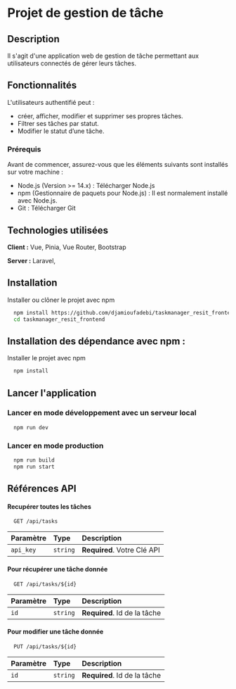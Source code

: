 
# Projet de gestion de tâche

## Description 
Il s'agit d'une application web de gestion de tâche permettant aux utilisateurs connectés de gérer leurs tâches.

## Fonctionnalités
L'utilisateurs authentifié peut :
- créer, afficher, modifier et supprimer ses propres tâches.
- Filtrer ses tâches par statut.
- Modifier le statut d’une tâche.

### Prérequis
  Avant de commencer, assurez-vous que les éléments suivants sont installés sur votre machine :
- Node.js (Version >= 14.x) : Télécharger Node.js
- npm (Gestionnaire de paquets pour Node.js) : Il est normalement installé avec Node.js.
- Git : Télécharger Git




## Technologies utilisées

**Client :** Vue, Pinia, Vue Router, Bootstrap

**Server :** Laravel, 


## Installation

Installer ou clôner le projet avec npm
```bash
  npm install https://github.com/djamioufadebi/taskmanager_resit_frontend.git
  cd taskmanager_resit_frontend
```

## Installation des dépendance avec npm :

Installer le projet avec npm
```bash
  npm install
```

## Lancer l'application

 ### Lancer en mode développement avec un serveur local
```bash
  npm run dev
```
 ### Lancer en mode production
```bash
  npm run build
  npm run start
```


## Références API 

#### Recupérer toutes les tâches

```http
  GET /api/tasks
```
| Paramètre | Type     | Description                |
| :-------- | :------- | :------------------------- |
| `api_key` | `string` | **Required**. Votre Clé API |



#### Pour récupérer une tâche donnée
```http
  GET /api/tasks/${id}
```
| Paramètre | Type     | Description                       |
| :-------- | :------- | :-------------------------------- |
| `id`      | `string` | **Required**. Id de la tâche |



#### Pour modifier une tâche donnée
```http
  PUT /api/tasks/${id}
```
| Paramètre | Type     | Description                       |
| :-------- | :------- | :-------------------------------- |
| `id`      | `string` | **Required**. Id de la tâche |

